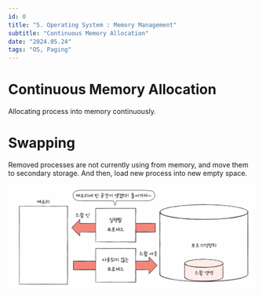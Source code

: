 ```yaml
---
id: 0
title: "5. Operating System : Memory Management"
subtitle: "Continuous Memory Allocation"
date: "2024.05.24"
tags: "OS, Paging"
---
```

# Continuous Memory Allocation
Allocating process into memory continuously.

# Swapping
Removed processes are not currently using from memory, and move them to secondary storage. And then, load new process into new empty space.

![image](/images/swap.png)